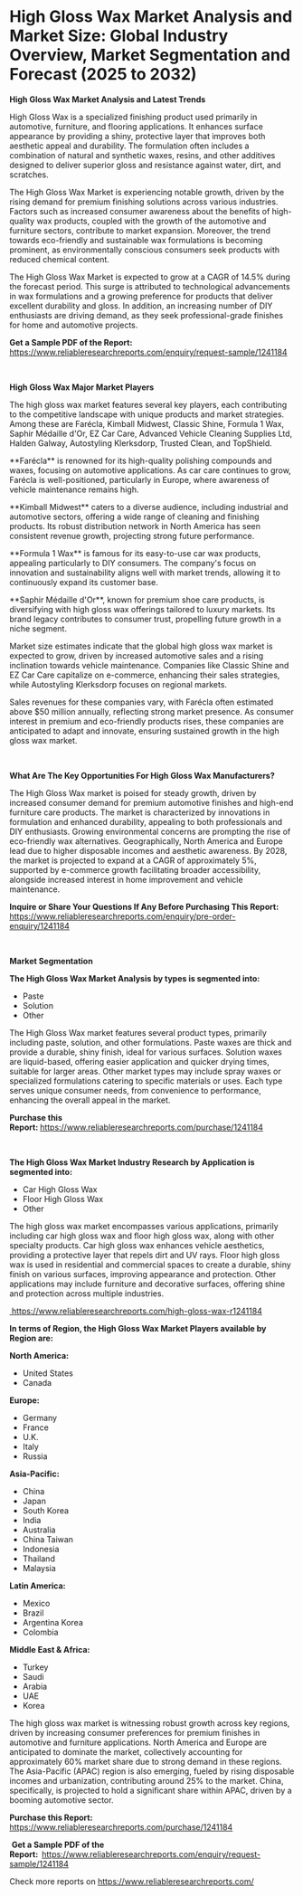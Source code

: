 <p><h1>High Gloss Wax Market Analysis and Market Size: Global Industry Overview, Market Segmentation and Forecast (2025 to 2032)</h1></p><p><strong>High Gloss Wax Market Analysis and Latest Trends</strong></p>
<p><p>High Gloss Wax is a specialized finishing product used primarily in automotive, furniture, and flooring applications. It enhances surface appearance by providing a shiny, protective layer that improves both aesthetic appeal and durability. The formulation often includes a combination of natural and synthetic waxes, resins, and other additives designed to deliver superior gloss and resistance against water, dirt, and scratches.</p><p>The High Gloss Wax Market is experiencing notable growth, driven by the rising demand for premium finishing solutions across various industries. Factors such as increased consumer awareness about the benefits of high-quality wax products, coupled with the growth of the automotive and furniture sectors, contribute to market expansion. Moreover, the trend towards eco-friendly and sustainable wax formulations is becoming prominent, as environmentally conscious consumers seek products with reduced chemical content.</p><p>The High Gloss Wax Market is expected to grow at a CAGR of 14.5% during the forecast period. This surge is attributed to technological advancements in wax formulations and a growing preference for products that deliver excellent durability and gloss. In addition, an increasing number of DIY enthusiasts are driving demand, as they seek professional-grade finishes for home and automotive projects.</p></p>
<p><strong>Get a Sample PDF of the Report:&nbsp;</strong> <a href="https://www.reliableresearchreports.com/enquiry/request-sample/1241184?utm_campaign=1674&utm_medium=2&utm_source=Github&utm_content=ia&utm_term=08022025&utm_id=high-gloss-wax">https://www.reliableresearchreports.com/enquiry/request-sample/1241184</a></p>
<p>&nbsp;</p>
<p><strong>High Gloss Wax Major Market Players</strong></p>
<p><p>The high gloss wax market features several key players, each contributing to the competitive landscape with unique products and market strategies. Among these are Farécla, Kimball Midwest, Classic Shine, Formula 1 Wax, Saphir Médaille d'Or, EZ Car Care, Advanced Vehicle Cleaning Supplies Ltd, Halden Galway, Autostyling Klerksdorp, Trusted Clean, and TopShield.</p><p>**Farécla** is renowned for its high-quality polishing compounds and waxes, focusing on automotive applications. As car care continues to grow, Farécla is well-positioned, particularly in Europe, where awareness of vehicle maintenance remains high.</p><p>**Kimball Midwest** caters to a diverse audience, including industrial and automotive sectors, offering a wide range of cleaning and finishing products. Its robust distribution network in North America has seen consistent revenue growth, projecting strong future performance.</p><p>**Formula 1 Wax** is famous for its easy-to-use car wax products, appealing particularly to DIY consumers. The company's focus on innovation and sustainability aligns well with market trends, allowing it to continuously expand its customer base.</p><p>**Saphir Médaille d'Or**, known for premium shoe care products, is diversifying with high gloss wax offerings tailored to luxury markets. Its brand legacy contributes to consumer trust, propelling future growth in a niche segment.</p><p>Market size estimates indicate that the global high gloss wax market is expected to grow, driven by increased automotive sales and a rising inclination towards vehicle maintenance. Companies like Classic Shine and EZ Car Care capitalize on e-commerce, enhancing their sales strategies, while Autostyling Klerksdorp focuses on regional markets.</p><p>Sales revenues for these companies vary, with Farécla often estimated above $50 million annually, reflecting strong market presence. As consumer interest in premium and eco-friendly products rises, these companies are anticipated to adapt and innovate, ensuring sustained growth in the high gloss wax market.</p></p>
<p>&nbsp;</p>
<p><strong>What Are The Key Opportunities For High Gloss Wax Manufacturers?</strong></p>
<p><p>The High Gloss Wax market is poised for steady growth, driven by increased consumer demand for premium automotive finishes and high-end furniture care products. The market is characterized by innovations in formulation and enhanced durability, appealing to both professionals and DIY enthusiasts. Growing environmental concerns are prompting the rise of eco-friendly wax alternatives. Geographically, North America and Europe lead due to higher disposable incomes and aesthetic awareness. By 2028, the market is projected to expand at a CAGR of approximately 5%, supported by e-commerce growth facilitating broader accessibility, alongside increased interest in home improvement and vehicle maintenance.</p></p>
<p><strong>Inquire or Share Your Questions If Any Before Purchasing This Report:</strong> <a href="https://www.reliableresearchreports.com/enquiry/pre-order-enquiry/1241184?utm_campaign=1674&utm_medium=2&utm_source=Github&utm_content=ia&utm_term=08022025&utm_id=high-gloss-wax">https://www.reliableresearchreports.com/enquiry/pre-order-enquiry/1241184</a></p>
<p>&nbsp;</p>
<p><strong>Market Segmentation</strong></p>
<p><strong>The High Gloss Wax Market Analysis by types is segmented into:</strong></p>
<p><ul><li>Paste</li><li>Solution</li><li>Other</li></ul></p>
<p><p>The High Gloss Wax market features several product types, primarily including paste, solution, and other formulations. Paste waxes are thick and provide a durable, shiny finish, ideal for various surfaces. Solution waxes are liquid-based, offering easier application and quicker drying times, suitable for larger areas. Other market types may include spray waxes or specialized formulations catering to specific materials or uses. Each type serves unique consumer needs, from convenience to performance, enhancing the overall appeal in the market.</p></p>
<p><strong>Purchase this Report:&nbsp;</strong><a href="https://www.reliableresearchreports.com/purchase/1241184?utm_campaign=1674&utm_medium=2&utm_source=Github&utm_content=ia&utm_term=08022025&utm_id=high-gloss-wax">https://www.reliableresearchreports.com/purchase/1241184</a></p>
<p>&nbsp;</p>
<p><strong>The High Gloss Wax Market Industry Research by Application is segmented into:</strong></p>
<p><ul><li>Car High Gloss Wax</li><li>Floor High Gloss Wax</li><li>Other</li></ul></p>
<p><p>The high gloss wax market encompasses various applications, primarily including car high gloss wax and floor high gloss wax, along with other specialty products. Car high gloss wax enhances vehicle aesthetics, providing a protective layer that repels dirt and UV rays. Floor high gloss wax is used in residential and commercial spaces to create a durable, shiny finish on various surfaces, improving appearance and protection. Other applications may include furniture and decorative surfaces, offering shine and protection across multiple industries.</p></p>
<p><a href="https://www.reliableresearchreports.com/high-gloss-wax-r1241184?utm_campaign=1674&utm_medium=2&utm_source=Github&utm_content=ia&utm_term=08022025&utm_id=high-gloss-wax">&nbsp;https://www.reliableresearchreports.com/high-gloss-wax-r1241184</a></p>
<p><strong>In terms of Region, the High Gloss Wax Market Players available by Region are:</strong></p>
<p>
    <p> <strong> North America: </strong>
        <ul>
            <li>United States</li>
            <li>Canada</li>
        </ul>
        </p> 
    <p> <strong> Europe: </strong>
        <ul>
            <li>Germany</li>
            <li>France</li>
            <li>U.K.</li>
            <li>Italy</li>
            <li>Russia</li>
        </ul>
        </p> 
    <p> <strong> Asia-Pacific: </strong>
        <ul>
            <li>China</li>
            <li>Japan</li>
            <li>South Korea</li>
            <li>India</li>
            <li>Australia</li>
            <li>China Taiwan</li>
            <li>Indonesia</li>
            <li>Thailand</li>
            <li>Malaysia</li>
        </ul>
        </p> 
    <p> <strong> Latin America: </strong>
        <ul>
            <li>Mexico</li>
            <li>Brazil</li>
            <li>Argentina Korea</li>
            <li>Colombia</li>
        </ul>
        </p> 
    <p> <strong> Middle East & Africa: </strong>
        <ul>
            <li>Turkey</li>
            <li>Saudi</li>
            <li>Arabia</li>
            <li>UAE</li>
            <li>Korea</li>
        </ul>
    </p>
    </p>
<p><p>The high gloss wax market is witnessing robust growth across key regions, driven by increasing consumer preferences for premium finishes in automotive and furniture applications. North America and Europe are anticipated to dominate the market, collectively accounting for approximately 60% market share due to strong demand in these regions. The Asia-Pacific (APAC) region is also emerging, fueled by rising disposable incomes and urbanization, contributing around 25% to the market. China, specifically, is projected to hold a significant share within APAC, driven by a booming automotive sector.</p></p>
<p><strong>Purchase this Report: </strong><a href="https://www.reliableresearchreports.com/purchase/1241184?utm_campaign=1674&utm_medium=2&utm_source=Github&utm_content=ia&utm_term=08022025&utm_id=high-gloss-wax">https://www.reliableresearchreports.com/purchase/1241184</a></p>
<p>&nbsp;<strong>Get a Sample PDF of the Report:&nbsp;&nbsp;</strong><a href="https://www.reliableresearchreports.com/enquiry/request-sample/1241184?utm_campaign=1674&utm_medium=2&utm_source=Github&utm_content=ia&utm_term=08022025&utm_id=high-gloss-wax">https://www.reliableresearchreports.com/enquiry/request-sample/1241184</a></p>
<p><strong></strong></p>
<p>Check more reports on <a href="https://www.reliableresearchreports.com/?utm_campaign=1674&utm_medium=2&utm_source=Github&utm_content=ia&utm_term=08022025&utm_id=high-gloss-wax">https://www.reliableresearchreports.com/</a></p>